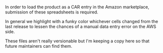 In order to load the product as a CAR entry in the Amazon marketplace, submission of these
spreadsheets is required.

In general we highlight with a funky color whichever cells changed from the last release to lessen
the chances of a manual data entry error on the AWS side.

These files aren't really versionable but I'm keeping a copy here so that future maintainers can find
them.

